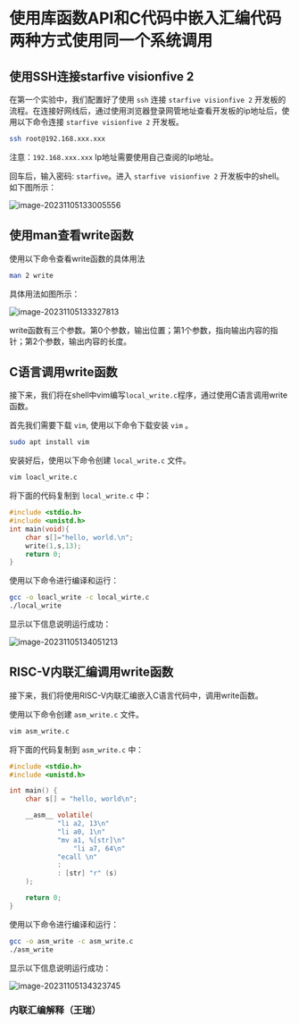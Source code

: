 # 使用库函数API和C代码中嵌入汇编代码两种方式使用同一个系统调用

## 使用SSH连接starfive visionfive 2

在第一个实验中，我们配置好了使用 `ssh` 连接 `starfive visionfive 2` 开发板的流程。在连接好网线后，通过使用浏览器登录网管地址查看开发板的ip地址后，使用以下命令连接 `starfive visionfive 2` 开发板。

```bash
ssh root@192.168.xxx.xxx
```

注意：`192.168.xxx.xxx` Ip地址需要使用自己查阅的Ip地址。

回车后，输入密码: `starfive`。进入 `starfive visionfive 2` 开发板中的shell。如下图所示：

![image-20231105133005556](https://ellog.oss-cn-beijing.aliyuncs.com/ossimgs/image-20231105133005556.png)

## 使用man查看write函数

使用以下命令查看write函数的具体用法

```bash
man 2 write
```

具体用法如图所示：

![image-20231105133327813](https://ellog.oss-cn-beijing.aliyuncs.com/ossimgs/image-20231105133327813.png)

write函数有三个参数。第0个参数，输出位置；第1个参数，指向输出内容的指针；第2个参数，输出内容的长度。

## C语言调用write函数

接下来，我们将在shell中vim编写`local_write.c`程序，通过使用C语言调用write函数。

首先我们需要下载 `vim`, 使用以下命令下载安装 `vim` 。

```bash
sudo apt install vim
```

安装好后，使用以下命令创建 `local_write.c` 文件。

```bash
vim loacl_write.c
```

将下面的代码复制到 `local_write.c` 中：

```c
#include <stdio.h>
#include <unistd.h>
int main(void){
	char s[]="hello, world.\n";
	write(1,s,13);
	return 0;
}
```

使用以下命令进行编译和运行：

```bash
gcc -o loacl_write -c local_wirte.c
./local_write
```

显示以下信息说明运行成功：

![image-20231105134051213](https://ellog.oss-cn-beijing.aliyuncs.com/ossimgs/image-20231105134051213.png)

## RISC-V内联汇编调用write函数

接下来，我们将使用RISC-V内联汇编嵌入C语言代码中，调用write函数。

使用以下命令创建 `asm_write.c` 文件。

```bash
vim asm_write.c
```

将下面的代码复制到 `asm_write.c` 中：

```c
#include <stdio.h>
#include <unistd.h>

int main() {
    char s[] = "hello, world\n";

    __asm__ volatile(
		    "li a2, 13\n"
		    "li a0, 1\n"
		    "mv a1, %[str]\n"
	    	    "li a7, 64\n"	
		    "ecall \n"
		    :
		    : [str] "r" (s)	
    );

    return 0;
}
```

使用以下命令进行编译和运行：

```bash
gcc -o asm_write -c asm_write.c
./asm_write
```

显示以下信息说明运行成功：

![image-20231105134323745](https://ellog.oss-cn-beijing.aliyuncs.com/ossimgs/image-20231105134323745.png)

### 内联汇编解释（王瑞）
